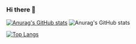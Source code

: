 ### Hi there 👋

[![Anurag's GitHub stats](https://github-readme-stats.vercel.app/api?username=dubistweltmeister05)](https://github.com/anuraghazra/github-readme-stats)
![Anurag's GitHub stats](https://github-readme-stats.vercel.app/api?username=anuraghazra&show_icons=true)

[![Top Langs](https://github-readme-stats.vercel.app/api/top-langs/?username=dubistweltmeister05)](https://github.com/anuraghazra/github-readme-stats)

